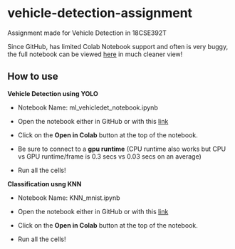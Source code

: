 # vehicle-detection-assignment
Assignment made for Vehicle Detection in 18CSE392T

Since GitHub, has limited Colab Notebook support and often is very buggy, the full notebook can be viewed [here](https://nbviewer.jupyter.org/github/pranjaldatta/vehicle-detection-assignment/blob/main/ml_vehicledet_notebook.ipynb) in much cleaner view!

## How to use

**Vehicle Detection using YOLO** 

* Notebook Name: ml_vehicledet_notebook.ipynb

* Open the notebook either in GitHub or with this [link](https://nbviewer.jupyter.org/github/pranjaldatta/vehicle-detection-assignment/blob/main/ml_vehicledet_notebook.ipynb)

* Click on the **Open in Colab** button at the top of the notebook. 

* Be sure to connect to a **gpu runtime** (CPU runtime also works but CPU vs GPU runtime/frame is 0.3 secs vs 0.03 secs on an average)

* Run all the cells! 

**Classification usng KNN**

* Notebook Name: KNN_mnist.ipynb

* Open the notebook either in GitHub or with this [link](https://nbviewer.jupyter.org/github/pranjaldatta/vehicle-detection-assignment/blob/main/KNN_mnist.ipynb)

* Click on the **Open in Colab** button at the top of the notebook. 

* Run all the cells! 
